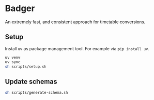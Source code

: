 # Badger

An extremely fast, and consistent approach for timetable conversions.

## Setup

Install `uv` as package management tool.
For example via `pip install uv`.

```sh
uv venv
uv sync
sh scripts/setup.sh
```

## Update schemas
```sh
sh scripts/generate-schema.sh
```
